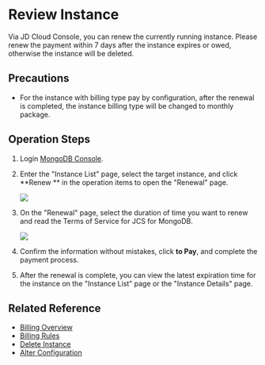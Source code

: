 # Review Instance

Via JD Cloud Console, you can renew the currently running instance. Please renew the payment within 7 days after the instance expires or owed, otherwise the instance will be deleted.

## Precautions

- For the instance with billing type pay by configuration, after the renewal is completed, the instance billing type will be changed to monthly package.

## Operation Steps

1. Login [MongoDB Console](https://mongodb-console.jdcloud.com/mongodb?dataCenter=bj_02).
1. Enter the "Instance List" page, select the target instance, and click **Renew ** in the operation items to open the "Renewal" page.

   ![](https://github.com/jdcloudcom/cn/blob/master/image/mongodb/mongo-037.png)

1. On the "Renewal" page, select the duration of time you want to renew and read the Terms of Service for JCS for MongoDB.

   ![](https://github.com/jdcloudcom/cn/blob/master/image/mongodb/mongo-038.png)

1. Confirm the information without mistakes, click **to Pay**, and complete the payment process.

1. After the renewal is complete, you can view the latest expiration time for the instance on the "Instance List" page or the "Instance Details" page.

## Related Reference
* [Billing Overview](../../Pricing/Billing-Overview.md)
* [Billing Rules](../../Pricing/Billing-Rules.md)
* [Delete Instance](../../Operation-Guide/Instance-Management/Delete-Instance.md)
* [Alter Configuration](../../Operation-Guide/Instance-Management/Modify-Instance-Spec.md)
